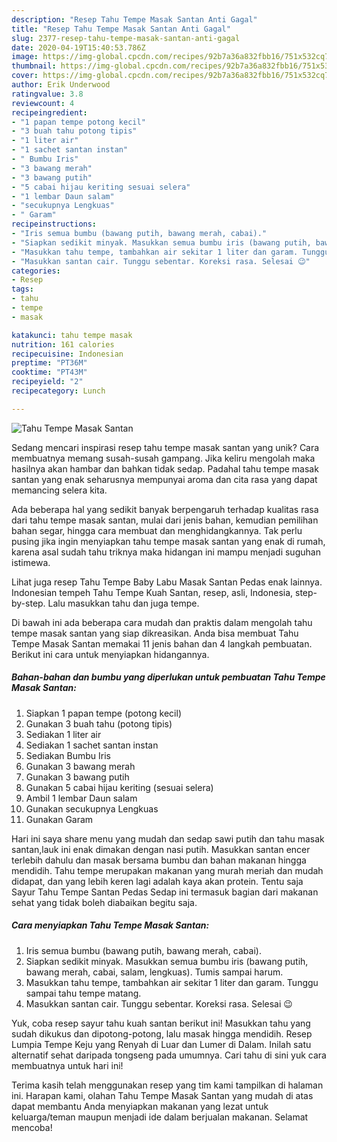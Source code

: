 ```yaml
---
description: "Resep Tahu Tempe Masak Santan Anti Gagal"
title: "Resep Tahu Tempe Masak Santan Anti Gagal"
slug: 2377-resep-tahu-tempe-masak-santan-anti-gagal
date: 2020-04-19T15:40:53.786Z
image: https://img-global.cpcdn.com/recipes/92b7a36a832fbb16/751x532cq70/tahu-tempe-masak-santan-foto-resep-utama.jpg
thumbnail: https://img-global.cpcdn.com/recipes/92b7a36a832fbb16/751x532cq70/tahu-tempe-masak-santan-foto-resep-utama.jpg
cover: https://img-global.cpcdn.com/recipes/92b7a36a832fbb16/751x532cq70/tahu-tempe-masak-santan-foto-resep-utama.jpg
author: Erik Underwood
ratingvalue: 3.8
reviewcount: 4
recipeingredient:
- "1 papan tempe potong kecil"
- "3 buah tahu potong tipis"
- "1 liter air"
- "1 sachet santan instan"
- " Bumbu Iris"
- "3 bawang merah"
- "3 bawang putih"
- "5 cabai hijau keriting sesuai selera"
- "1 lembar Daun salam"
- "secukupnya Lengkuas"
- " Garam"
recipeinstructions:
- "Iris semua bumbu (bawang putih, bawang merah, cabai)."
- "Siapkan sedikit minyak. Masukkan semua bumbu iris (bawang putih, bawang merah, cabai, salam, lengkuas). Tumis sampai harum."
- "Masukkan tahu tempe, tambahkan air sekitar 1 liter dan garam. Tunggu sampai tahu tempe matang."
- "Masukkan santan cair. Tunggu sebentar. Koreksi rasa. Selesai 😉"
categories:
- Resep
tags:
- tahu
- tempe
- masak

katakunci: tahu tempe masak 
nutrition: 161 calories
recipecuisine: Indonesian
preptime: "PT36M"
cooktime: "PT43M"
recipeyield: "2"
recipecategory: Lunch

---
```



![Tahu Tempe Masak Santan](https://img-global.cpcdn.com/recipes/92b7a36a832fbb16/751x532cq70/tahu-tempe-masak-santan-foto-resep-utama.jpg)

Sedang mencari inspirasi resep tahu tempe masak santan yang unik? Cara membuatnya memang susah-susah gampang. Jika keliru mengolah maka hasilnya akan hambar dan bahkan tidak sedap. Padahal tahu tempe masak santan yang enak seharusnya mempunyai aroma dan cita rasa yang dapat memancing selera kita.

Ada beberapa hal yang sedikit banyak berpengaruh terhadap kualitas rasa dari tahu tempe masak santan, mulai dari jenis bahan, kemudian pemilihan bahan segar, hingga cara membuat dan menghidangkannya. Tak perlu pusing jika ingin menyiapkan tahu tempe masak santan yang enak di rumah, karena asal sudah tahu triknya maka hidangan ini mampu menjadi suguhan istimewa.

Lihat juga resep Tahu Tempe Baby Labu Masak Santan Pedas enak lainnya. Indonesian tempeh Tahu Tempe Kuah Santan, resep, asli, Indonesia, step-by-step. Lalu masukkan tahu dan juga tempe.


Di bawah ini ada beberapa cara mudah dan praktis dalam mengolah tahu tempe masak santan yang siap dikreasikan. Anda bisa membuat Tahu Tempe Masak Santan memakai 11 jenis bahan dan 4 langkah pembuatan. Berikut ini cara untuk menyiapkan hidangannya.

<!--inarticleads1-->

##### Bahan-bahan dan bumbu yang diperlukan untuk pembuatan Tahu Tempe Masak Santan:

1. Siapkan 1 papan tempe (potong kecil)
1. Gunakan 3 buah tahu (potong tipis)
1. Sediakan 1 liter air
1. Sediakan 1 sachet santan instan
1. Sediakan  Bumbu Iris
1. Gunakan 3 bawang merah
1. Gunakan 3 bawang putih
1. Gunakan 5 cabai hijau keriting (sesuai selera)
1. Ambil 1 lembar Daun salam
1. Gunakan secukupnya Lengkuas
1. Gunakan  Garam


Hari ini saya share menu yang mudah dan sedap sawi putih dan tahu masak santan,lauk ini enak dimakan dengan nasi putih. Masukkan santan encer terlebih dahulu dan masak bersama bumbu dan bahan makanan hingga mendidih. Tahu tempe merupakan makanan yang murah meriah dan mudah didapat, dan yang lebih keren lagi adalah kaya akan protein. Tentu saja Sayur Tahu Tempe Santan Pedas Sedap ini termasuk bagian dari makanan sehat yang tidak boleh diabaikan begitu saja. 

<!--inarticleads2-->

##### Cara menyiapkan Tahu Tempe Masak Santan:

1. Iris semua bumbu (bawang putih, bawang merah, cabai).
1. Siapkan sedikit minyak. Masukkan semua bumbu iris (bawang putih, bawang merah, cabai, salam, lengkuas). Tumis sampai harum.
1. Masukkan tahu tempe, tambahkan air sekitar 1 liter dan garam. Tunggu sampai tahu tempe matang.
1. Masukkan santan cair. Tunggu sebentar. Koreksi rasa. Selesai 😉


Yuk, coba resep sayur tahu kuah santan berikut ini! Masukkan tahu yang sudah dikukus dan dipotong-potong, lalu masak hingga mendidih. Resep Lumpia Tempe Keju yang Renyah di Luar dan Lumer di Dalam. Inilah satu alternatif sehat daripada tongseng pada umumnya. Cari tahu di sini yuk cara membuatnya untuk hari ini! 

Terima kasih telah menggunakan resep yang tim kami tampilkan di halaman ini. Harapan kami, olahan Tahu Tempe Masak Santan yang mudah di atas dapat membantu Anda menyiapkan makanan yang lezat untuk keluarga/teman maupun menjadi ide dalam berjualan makanan. Selamat mencoba!
